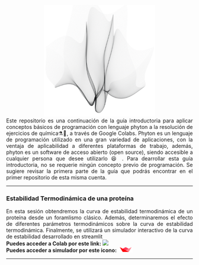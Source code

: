 <div align="center"><img src='https://github.com/wavallejol/Equilibrium/blob/main/GA20.png' width = "300" height = "300" /> </a></div> 

<div align="justify">Este repositorio es una continuación de la guía introductoria para aplicar conceptos básicos de programación con lenguaje phyton a la resolución de ejercicios de química⚗🧪, a través de Google Colabs. Phyton es un lenguaje de programación utilizado en una gran variedad de aplicaciones, con la ventaja de aplicabilidad a diferentes plataformas de trabajo, además, phyton es un software de acceso abierto (open source), siendo accesible a cualquier persona que desee utilizarlo 😆 . Para dearrollar esta guía introductoria, no se requerie ningún concepto previo de programación. Se sugiere revisar la primera parte de la guía que podrás encontrar en el primer repositorio de esta misma cuenta.</div>
  <hr size="4" width="100%" color="red"> 
 <div <p><H3><b>Estabilidad Termodinámica de una proteína</b></div> 
  <div align="justify">En esta sesión obtendremos la curva de estabilidad termodinámica de un proteína desde un foramlismo clásico. Además, determinaremos el efecto de diferentes parámetros termodinámicos sobre la curva de estabilidad termodinámica. Finalmente, se utilizará un simulador interactivo de la curva de estabilidad desarrollado en streamlit</div>
 
<div <H4><b> Puedes acceder a Colab por este link: </b> <a href="https://colab.research.google.com/github/wavallejol/Equilibrium/blob/main/Protein_Stability.ipynb"> <img src='https://colab.research.google.com/assets/colab-badge.svg' /> </a></div>
<div <H4><b> Puedes acceder a simulador por este icono: </b> <a href="https://share.streamlit.io/wavallejol/streamlit/main/protein.py"> <img src='https://github.com/wavallejol/streamlit/blob/main/icon.png'width = "40" height = "15" /> </a></div>
  <hr size="4" width="100%" color="red"> 
